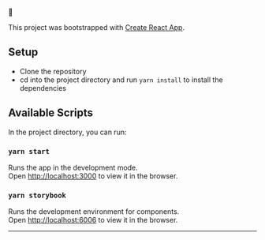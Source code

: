👋

This project was bootstrapped with [Create React App](https://github.com/facebook/create-react-app).

## Setup

- Clone the repository
- cd into the project directory and run `yarn install` to install the dependencies

## Available Scripts

In the project directory, you can run:

### `yarn start`

Runs the app in the development mode.<br />
Open [http://localhost:3000](http://localhost:3000) to view it in the browser.

### `yarn storybook`

Runs the development environment for components.<br />
Open [http://localhost:6006](http://localhost:6006) to view it in the browser.

---
